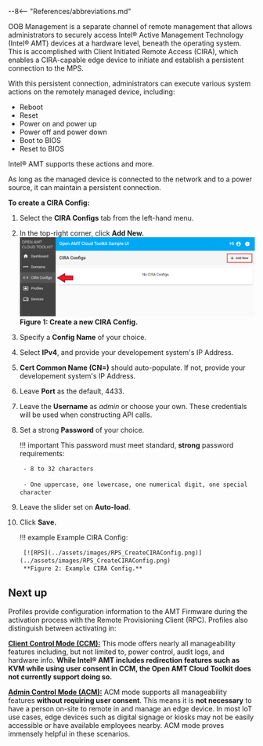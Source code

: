 --8<-- "References/abbreviations.md"

OOB Management is a separate channel of remote management that allows administrators to securely access Intel® Active Management Technology (Intel® AMT) devices at a hardware level, beneath the operating system. This is accomplished with Client Initiated Remote Access (CIRA), which enables a CIRA-capable edge device to initiate and establish a persistent connection to the MPS. 

With this persistent connection, administrators can execute various system actions on the remotely managed device, including:

* Reboot
* Reset
* Power on and power up
* Power off and power down
* Boot to BIOS 
* Reset to BIOS

Intel® AMT supports these actions and more.

As long as the managed device is connected to the network and to a power source, it can maintain a persistent connection. 

**To create a CIRA Config:**

1. Select the **CIRA Configs** tab from the left-hand menu.

2. In the top-right corner, click **Add New.**
    [![RPS](../assets/images/RPS_NewCIRAConfig.png)](../assets/images/RPS_NewCIRAConfig.png)
    **Figure 1: Create a new CIRA Config.**

3. Specify a **Config Name** of your choice.

4. Select **IPv4**, and provide your developement system's IP Address.

5. **Cert Common Name (CN=)** should auto-populate. If not, provide your developement system's IP Address.

6. Leave **Port** as the default, 4433.

7. Leave the **Username** as *admin* or choose your own. These credentials will be used when constructing API calls.

8. Set a strong **Password** of your choice.

    !!! important
        This password must meet standard, **strong** password requirements:

        - 8 to 32 characters

        - One uppercase, one lowercase, one numerical digit, one special character

8. Leave the slider set on **Auto-load**.

9. Click **Save.**
    
    !!! example
        Example CIRA Config:
            
        [![RPS](../assets/images/RPS_CreateCIRAConfig.png)](../assets/images/RPS_CreateCIRAConfig.png)
        **Figure 2: Example CIRA Config.** 

## Next up

Profiles provide configuration information to the AMT Firmware during the activation process with the Remote Provisioning Client (RPC). Profiles also distinguish between activating in: 

**[Client Control Mode (CCM):](createProfileCCM.md)** This mode offers nearly all manageability features including, but not limited to, power control, audit logs, and hardware info. **While Intel® AMT includes redirection features such as KVM while using user consent in CCM, the Open AMT Cloud Toolkit does not currently support doing so.**

**[Admin Control Mode (ACM):](createProfileACM.md)** ACM mode supports all manageability features **without requiring user consent**. This means it is **not necessary** to have a person on-site to remote in and manage an edge device. In most IoT use cases, edge devices such as digital signage or kiosks may not be easily accessible or have available employees nearby. ACM mode proves immensely helpful in these scenarios.



